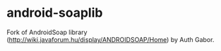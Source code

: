 android-soaplib
===============

Fork of AndroidSoap library (http://wiki.javaforum.hu/display/ANDROIDSOAP/Home) by Auth Gabor.
